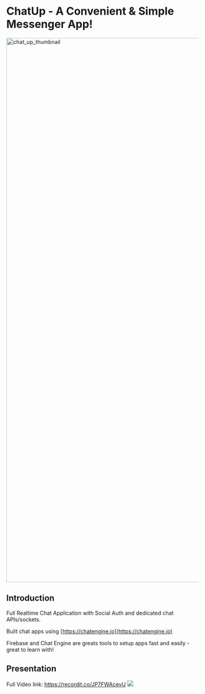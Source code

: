 # ChatUp - A Convenient & Simple Messenger App!

<img width="1427" alt="chat_up_thumbnail" src="https://user-images.githubusercontent.com/59211101/230222954-24528e37-7e2a-4294-b2bc-05d4379c7537.png">


## Introduction

Full Realtime Chat Application with Social Auth and dedicated chat APIs/sockets.

Built chat apps using [https://chatengine.io](https://chatengine.io)

Firebase and Chat Engine are greats tools to setup apps fast and easily - great to learn with!

## Presentation

Full Video link: https://recordit.co/JP7FWAcevU
<img src="http://g.recordit.co/JP7FWAcevU.gif" />


